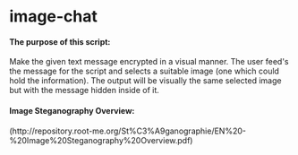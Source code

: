 # image-chat

<h4>The purpose of this script:</h4>
    Make the given text message encrypted in a visual manner. The user feed's the message for the script and selects
    a suitable image (one which could hold the information). The output will be visually the same selected image
    but with the message hidden inside of it.

<h4>Image Steganography Overview:</h4>
   (http://repository.root-me.org/St%C3%A9ganographie/EN%20-%20Image%20Steganography%20Overview.pdf)
